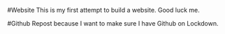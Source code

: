 #Website
This is my first attempt to build a website. Good luck me.

#Github
Repost because I want to make sure I have Github on Lockdown.